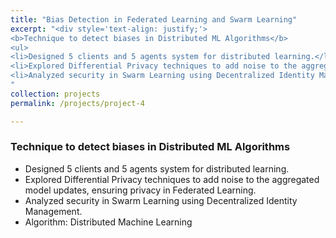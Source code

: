 ```yaml
---
title: "Bias Detection in Federated Learning and Swarm Learning"
excerpt: "<div style='text-align: justify;'> 
<b>Technique to detect biases in Distributed ML Algorithms</b>
<ul>
<li>Designed 5 clients and 5 agents system for distributed learning.</li> 
<li>Explored Differential Privacy techniques to add noise to the aggregated model updates, ensuring privacy in Federated Learning.</li>
<li>Analyzed security in Swarm Learning using Decentralized Identity Management.</li>
"
collection: projects
permalink: /projects/project-4

---
```


### Technique to detect biases in Distributed ML Algorithms

- Designed 5 clients and 5 agents system for distributed learning.
- Explored Differential Privacy techniques to add noise to the aggregated model updates, ensuring privacy in Federated Learning.
- Analyzed security in Swarm Learning using Decentralized Identity Management.
- Algorithm: Distributed Machine Learning